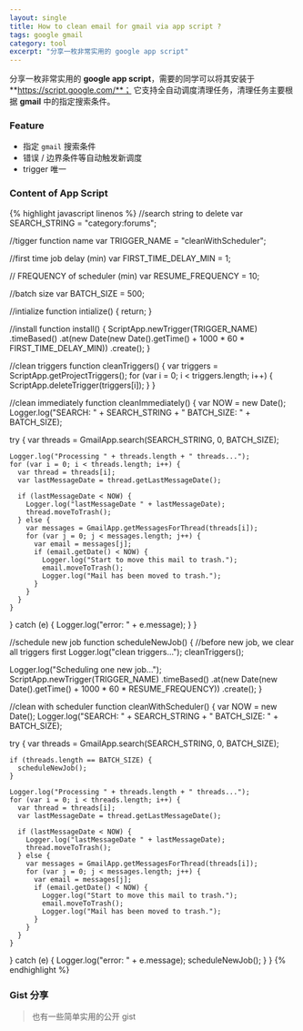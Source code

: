 ```yaml
---
layout: single
title: How to clean email for gmail via app script ?
tags: google gmail
category: tool
excerpt: "分享一枚非常实用的 google app script"
---
```


分享一枚非常实用的 **google app script**，需要的同学可以将其安装于 **https://script.google.com/**；
它支持全自动调度清理任务，清理任务主要根据 **gmail** 中的指定搜索条件。

<!-- more -->

### Feature

- 指定 `gmail` 搜索条件
- 错误 / 边界条件等自动触发新调度
- trigger 唯一

### Content of App Script

{% highlight javascript linenos %}
//search string to delete
var SEARCH_STRING = "category:forums";

//tigger function name
var TRIGGER_NAME = "cleanWithScheduler";

//first time job delay (min)
var FIRST_TIME_DELAY_MIN = 1;

// FREQUENCY of scheduler (min)
var RESUME_FREQUENCY = 10;

//batch size
var BATCH_SIZE = 500;

//intialize
function intialize() {
  return;
}

//install
function install() {
  ScriptApp.newTrigger(TRIGGER_NAME)
    .timeBased()
    .at(new Date(new Date().getTime() + 1000 * 60 * FIRST_TIME_DELAY_MIN))
    .create();
}

//clean triggers
function cleanTriggers() {
  var triggers = ScriptApp.getProjectTriggers();
  for (var i = 0; i < triggers.length; i++) {
    ScriptApp.deleteTrigger(triggers[i]);
  }
}

//clean immediately
function cleanImmediately() {
  var NOW = new Date();
  Logger.log("SEARCH: " + SEARCH_STRING + " BATCH_SIZE: " + BATCH_SIZE);

  try {
    var threads = GmailApp.search(SEARCH_STRING, 0, BATCH_SIZE);

    Logger.log("Processing " + threads.length + " threads...");
    for (var i = 0; i < threads.length; i++) {
      var thread = threads[i];
      var lastMessageDate = thread.getLastMessageDate();

      if (lastMessageDate < NOW) {
        Logger.log("lastMessageDate " + lastMessageDate);
        thread.moveToTrash();
      } else {
        var messages = GmailApp.getMessagesForThread(threads[i]);
        for (var j = 0; j < messages.length; j++) {
          var email = messages[j];
          if (email.getDate() < NOW) {
            Logger.log("Start to move this mail to trash.");
            email.moveToTrash();
            Logger.log("Mail has been moved to trash.");
          }
        }
      }
    }
  } catch (e) {
    Logger.log("error: " + e.message);
  }
}

//schedule new job
function scheduleNewJob() {
  //before new job, we clear all triggers first
  Logger.log("clean triggers...");
  cleanTriggers();

  Logger.log("Scheduling one new job...");
  ScriptApp.newTrigger(TRIGGER_NAME)
    .timeBased()
    .at(new Date(new Date().getTime() + 1000 * 60 * RESUME_FREQUENCY))
    .create();
}

//clean with scheduler
function cleanWithScheduler() {
  var NOW = new Date();
  Logger.log("SEARCH: " + SEARCH_STRING + " BATCH_SIZE: " + BATCH_SIZE);

  try {
    var threads = GmailApp.search(SEARCH_STRING, 0, BATCH_SIZE);

    if (threads.length == BATCH_SIZE) {
      scheduleNewJob();
    }

    Logger.log("Processing " + threads.length + " threads...");
    for (var i = 0; i < threads.length; i++) {
      var thread = threads[i];
      var lastMessageDate = thread.getLastMessageDate();

      if (lastMessageDate < NOW) {
        Logger.log("lastMessageDate " + lastMessageDate);
        thread.moveToTrash();
      } else {
        var messages = GmailApp.getMessagesForThread(threads[i]);
        for (var j = 0; j < messages.length; j++) {
          var email = messages[j];
          if (email.getDate() < NOW) {
            Logger.log("Start to move this mail to trash.");
            email.moveToTrash();
            Logger.log("Mail has been moved to trash.");
          }
        }
      }
    }
  } catch (e) {
    Logger.log("error: " + e.message);
    scheduleNewJob();
  }
}
{% endhighlight %}

### Gist 分享

> 也有一些简单实用的公开 gist

<script src="https://gist.github.com/gene1wood/0f455239490e5342fa49.js"></script>
